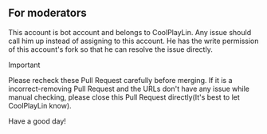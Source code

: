 ## For moderators

This account is bot account and belongs to CoolPlayLin. Any issue should call him up instead of assigning to this account. He has the write permission of this account's fork so that he can resolve the issue directly.

>[!important]
>Please recheck these Pull Request carefully before merging. If it is a incorrect-removing Pull Request and the URLs don't have any issue while manual checking, please close this Pull Request directly(It's best to let CoolPlayLin know).

Have a good day!